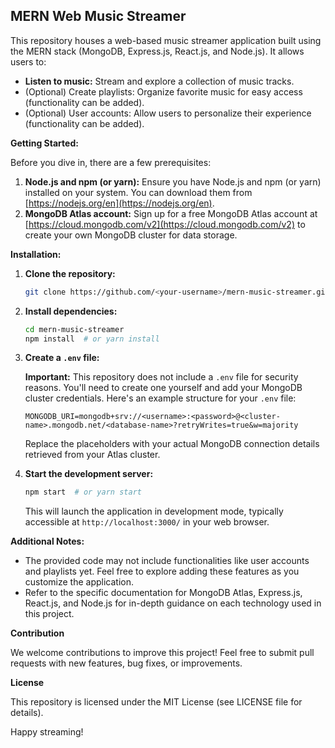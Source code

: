 ## MERN Web Music Streamer

This repository houses a web-based music streamer application built using the MERN stack (MongoDB, Express.js, React.js, and Node.js). It allows users to:

* **Listen to music:** Stream and explore a collection of music tracks.
* (Optional) Create playlists: Organize favorite music for easy access (functionality can be added).
* (Optional) User accounts: Allow users to personalize their experience (functionality can be added).

**Getting Started:**

Before you dive in, there are a few prerequisites:

1. **Node.js and npm (or yarn):** Ensure you have Node.js and npm (or yarn) installed on your system. You can download them from [https://nodejs.org/en](https://nodejs.org/en).
2. **MongoDB Atlas account:** Sign up for a free MongoDB Atlas account at [https://cloud.mongodb.com/v2](https://cloud.mongodb.com/v2) to create your own MongoDB cluster for data storage.

**Installation:**

1. **Clone the repository:**

   ```bash
   git clone https://github.com/<your-username>/mern-music-streamer.git
   ```

2. **Install dependencies:**

   ```bash
   cd mern-music-streamer
   npm install  # or yarn install
   ```

3. **Create a `.env` file:**

   **Important:** This repository does not include a `.env` file for security reasons. You'll need to create one yourself and add your MongoDB cluster credentials. Here's an example structure for your `.env` file:

   ```
   MONGODB_URI=mongodb+srv://<username>:<password>@<cluster-name>.mongodb.net/<database-name>?retryWrites=true&w=majority
   ```

   Replace the placeholders with your actual MongoDB connection details retrieved from your Atlas cluster.

4. **Start the development server:**

   ```bash
   npm start  # or yarn start
   ```

   This will launch the application in development mode, typically accessible at `http://localhost:3000/` in your web browser.

**Additional Notes:**

* The provided code may not include functionalities like user accounts and playlists yet. Feel free to explore adding these features as you customize the application.
* Refer to the specific documentation for MongoDB Atlas, Express.js, React.js, and Node.js for in-depth guidance on each technology used in this project.

**Contribution**

We welcome contributions to improve this project! Feel free to submit pull requests with new features, bug fixes, or improvements.

**License**

This repository is licensed under the MIT License (see LICENSE file for details).

Happy streaming!
